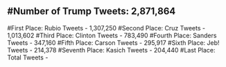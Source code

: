 #Number of Trump Tweets: 2,871,864
---
#First Place: Rubio Tweets - 1,307,250
#Second Place: Cruz Tweets - 1,013,602
#Third Place: Clinton Tweets - 783,490
#Fourth Place: Sanders Tweets - 347,160
#Fifth Place: Carson Tweets - 295,917
#Sixth Place: Jeb! Tweets - 214,378
#Seventh Place: Kasich Tweets - 204,440
#Last Place: Total Tweets -  
